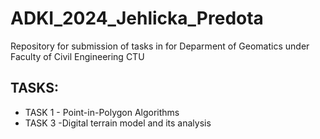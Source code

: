 # ADKI_2024_Jehlicka_Predota
Repository for submission of tasks in for Deparment of Geomatics under Faculty of Civil Engineering CTU
## TASKS:
* TASK 1 - Point-in-Polygon Algorithms
* TASK 3 -Digital terrain model and its analysis

